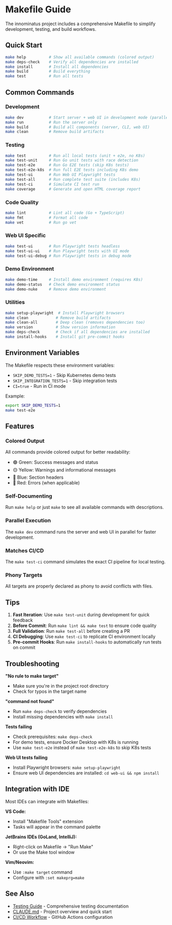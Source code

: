 # Makefile Guide

The innominatus project includes a comprehensive Makefile to simplify development, testing, and build workflows.

## Quick Start

```bash
make help          # Show all available commands (colored output)
make deps-check    # Verify all dependencies are installed
make install       # Install all dependencies
make build         # Build everything
make test          # Run all tests
```

## Common Commands

### Development

```bash
make dev           # Start server + web UI in development mode (parallel)
make run           # Run the server only
make build         # Build all components (server, CLI, web UI)
make clean         # Remove build artifacts
```

### Testing

```bash
make test          # Run all local tests (unit + e2e, no K8s)
make test-unit     # Run Go unit tests with race detection
make test-e2e      # Run Go E2E tests (skip K8s tests)
make test-e2e-k8s  # Run full E2E tests including K8s demo
make test-ui       # Run Web UI Playwright tests
make test-all      # Run complete test suite (includes K8s)
make test-ci       # Simulate CI test run
make coverage      # Generate and open HTML coverage report
```

### Code Quality

```bash
make lint          # Lint all code (Go + TypeScript)
make fmt           # Format all code
make vet           # Run go vet
```

### Web UI Specific

```bash
make test-ui       # Run Playwright tests headless
make test-ui-ui    # Run Playwright tests with UI mode
make test-ui-debug # Run Playwright tests in debug mode
```

### Demo Environment

```bash
make demo-time     # Install demo environment (requires K8s)
make demo-status   # Check demo environment status
make demo-nuke     # Remove demo environment
```

### Utilities

```bash
make setup-playwright  # Install Playwright browsers
make clean            # Remove build artifacts
make clean-all        # Deep clean (removes dependencies too)
make version          # Show version information
make deps-check       # Check if all dependencies are installed
make install-hooks    # Install git pre-commit hooks
```

## Environment Variables

The Makefile respects these environment variables:

- `SKIP_DEMO_TESTS=1` - Skip Kubernetes demo tests
- `SKIP_INTEGRATION_TESTS=1` - Skip integration tests
- `CI=true` - Run in CI mode

Example:
```bash
export SKIP_DEMO_TESTS=1
make test-e2e
```

## Features

### Colored Output

All commands provide colored output for better readability:
- 🟢 Green: Success messages and status
- 🟡 Yellow: Warnings and informational messages
- 🔵 Blue: Section headers
- 🔴 Red: Errors (when applicable)

### Self-Documenting

Run `make help` or just `make` to see all available commands with descriptions.

### Parallel Execution

The `make dev` command runs the server and web UI in parallel for faster development.

### Matches CI/CD

The `make test-ci` command simulates the exact CI pipeline for local testing.

### Phony Targets

All targets are properly declared as phony to avoid conflicts with files.

## Tips

1. **Fast Iteration**: Use `make test-unit` during development for quick feedback
2. **Before Commit**: Run `make lint && make test` to ensure code quality
3. **Full Validation**: Run `make test-all` before creating a PR
4. **CI Debugging**: Use `make test-ci` to replicate CI environment locally
5. **Pre-commit Hooks**: Run `make install-hooks` to automatically run tests on commit

## Troubleshooting

**"No rule to make target"**
- Make sure you're in the project root directory
- Check for typos in the target name

**"command not found"**
- Run `make deps-check` to verify dependencies
- Install missing dependencies with `make install`

**Tests failing**
- Check prerequisites: `make deps-check`
- For demo tests, ensure Docker Desktop with K8s is running
- Use `make test-e2e` instead of `make test-e2e-k8s` to skip K8s tests

**Web UI tests failing**
- Install Playwright browsers: `make setup-playwright`
- Ensure web UI dependencies are installed: `cd web-ui && npm install`

## Integration with IDE

Most IDEs can integrate with Makefiles:

**VS Code:**
- Install "Makefile Tools" extension
- Tasks will appear in the command palette

**JetBrains IDEs (GoLand, IntelliJ):**
- Right-click on Makefile → "Run Make"
- Or use the Make tool window

**Vim/Neovim:**
- Use `:make target` command
- Configure with `:set makeprg=make`

## See Also

- [Testing Guide](docs/development/testing.md) - Comprehensive testing documentation
- [CLAUDE.md](CLAUDE.md) - Project overview and quick start
- [CI/CD Workflow](.github/workflows/e2e-tests.yml) - GitHub Actions configuration
